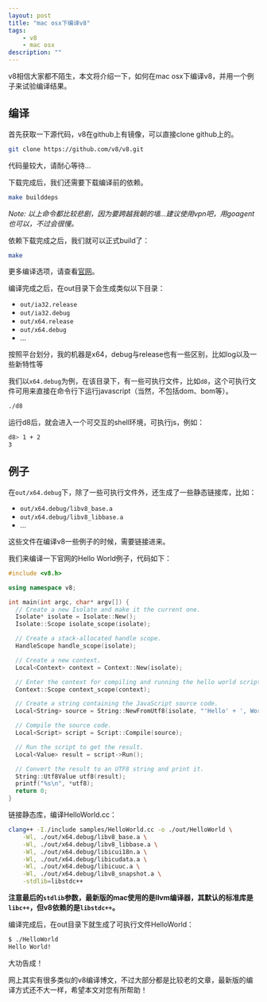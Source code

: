 ```yaml
---
layout: post
title: "mac osx下编译v8"
tags:
    - v8
    - mac osx
description: ""
---
```


v8相信大家都不陌生，本文将介绍一下，如何在mac osx下编译v8，并用一个例子来试验编译结果。

## 编译

首先获取一下源代码，v8在github上有镜像，可以直接clone github上的。

```bash
git clone https://github.com/v8/v8.git
```

代码量较大，请耐心等待...

下载完成后，我们还需要下载编译前的依赖。

```bash
make builddeps
```

_Note: 以上命令都比较悲剧，因为要跨越我朝的墙...建议使用vpn吧，用goagent也可以，不过会很慢。_

依赖下载完成之后，我们就可以正式build了：

```bash
make
```

更多编译选项，请查看[官网](https://code.google.com/p/v8/wiki/BuildingWithGYP)。

<!-- more -->

编译完成之后，在out目录下会生成类似以下目录：

* `out/ia32.release`
* `out/ia32.debug`
* `out/x64.release`
* `out/x64.debug`
* ...

按照平台划分，我的机器是x64，debug与release也有一些区别，比如log以及一些新特性等

我们以`x64.debug`为例，在该目录下，有一些可执行文件，比如`d8`，这个可执行文件可用来直接在命令行下运行javascript（当然，不包括dom、bom等）。

```bash
./d8
```

运行d8后，就会进入一个可交互的shell环境，可执行js，例如：

```bash
d8> 1 + 2
3
```

## 例子

在`out/x64.debug`下，除了一些可执行文件外，还生成了一些静态链接库，比如：

* `out/x64.debug/libv8_base.a`
* `out/x64.debug/libv8_libbase.a`
* ...

这些文件在编译v8一些例子的时候，需要链接进来。

我们来编译一下官网的Hello World例子，代码如下：

```cpp
#include <v8.h>

using namespace v8;

int main(int argc, char* argv[]) {
  // Create a new Isolate and make it the current one.
  Isolate* isolate = Isolate::New();
  Isolate::Scope isolate_scope(isolate);

  // Create a stack-allocated handle scope.
  HandleScope handle_scope(isolate);

  // Create a new context.
  Local<Context> context = Context::New(isolate);

  // Enter the context for compiling and running the hello world script.
  Context::Scope context_scope(context);

  // Create a string containing the JavaScript source code.
  Local<String> source = String::NewFromUtf8(isolate, "'Hello' + ', World!'");

  // Compile the source code.
  Local<Script> script = Script::Compile(source);

  // Run the script to get the result.
  Local<Value> result = script->Run();

  // Convert the result to an UTF8 string and print it.
  String::Utf8Value utf8(result);
  printf("%s\n", *utf8);
  return 0;
}
```

链接静态库，编译HelloWorld.cc：

```bash
clang++ -I./include samples/HelloWorld.cc -o ./out/HelloWorld \
    -Wl, ./out/x64.debug/libv8_base.a \
    -Wl, ./out/x64.debug/libv8_libbase.a \
    -Wl, ./out/x64.debug/libicui18n.a \
    -Wl, ./out/x64.debug/libicudata.a \
    -Wl, ./out/x64.debug/libicuuc.a \
    -Wl, ./out/x64.debug/libv8_snapshot.a \
    -stdlib=libstdc++ 
```

__注意最后的`stdlib`参数，最新版的mac使用的是llvm编译器，其默认的标准库是`libc++`，但v8依赖的是`libstdc++`。__

编译完成后，在out目录下就生成了可执行文件HelloWorld：

```bash
$ ./HelloWorld
Hello World!
```

大功告成！

网上其实有很多类似的v8编译博文，不过大部分都是比较老的文章，最新版的编译方式还不大一样，希望本文对您有所帮助！

